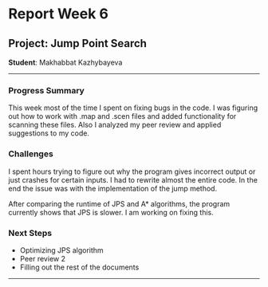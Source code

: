 # Report Week 6

## Project: Jump Point Search  
**Student**: Makhabbat Kazhybayeva  

---

### Progress Summary
This week most of the time I spent on fixing bugs in the code. I was figuring out how to work with .map and .scen files and added functionality for scanning these files. Also I analyzed my peer review and applied suggestions to my code. 


### Challenges
I spent hours trying to figure out why the program gives incorrect output or just crashes for certain inputs. I had to rewrite almost the entire code. In the end the issue was with the implementation of the jump method.

After comparing the runtime of JPS and A* algorithms, the program currently shows that JPS is slower. I am working on fixing this.


### Next Steps
- Optimizing JPS algorithm
- Peer review 2
- Filling out the rest of the documents

---

